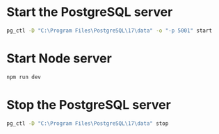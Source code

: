 # Start the PostgreSQL server
```bash
pg_ctl -D "C:\Program Files\PostgreSQL\17\data" -o "-p 5001" start
```
# Start Node server
```bash
npm run dev
```

# Stop the PostgreSQL server
```bash
pg_ctl -D "C:\Program Files\PostgreSQL\17\data" stop
```